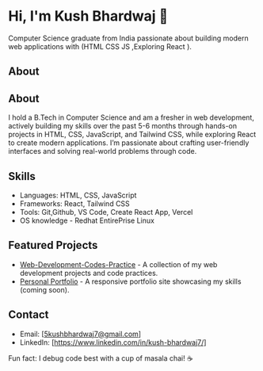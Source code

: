 # Hi, I'm Kush Bhardwaj 👋
Computer Science graduate from India passionate about building modern web applications with (HTML CSS JS ,Exploring React ).

## About
## About
I hold a B.Tech in Computer Science and am a fresher in web development, actively building my skills over the past 5-6 months through hands-on projects in HTML, CSS, JavaScript, and Tailwind CSS, while exploring React to create modern applications. I’m passionate about crafting user-friendly interfaces and solving real-world problems through code.

## Skills
- Languages: HTML, CSS, JavaScript
- Frameworks: React, Tailwind CSS
- Tools: Git,Github, VS Code, Create React App, Vercel
- OS knowledge - Redhat EntirePrise Linux

## Featured Projects
- [Web-Development-Codes-Practice](https://github.com/root-kush369/Web-Development-Codes-Practice) - A collection of my web development projects and code practices.
- [Personal Portfolio](https://github.com/root-kush369/Portfolio) - A responsive portfolio site showcasing my skills (coming soon).

## Contact
- Email: [5kushbhardwaj7@gmail.com]
- LinkedIn: [https://www.linkedin.com/in/kush-bhardwaj7/]

Fun fact: I debug code best with a cup of masala chai! ☕
<!---
root-kush369/root-kush369 is a ✨ special ✨ repository because its `README.md` (this file) appears on your GitHub profile.
You can click the Preview link to take a look at your changes.
--->
